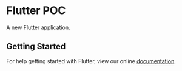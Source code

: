 # Flutter POC

A new Flutter application.

## Getting Started

For help getting started with Flutter, view our online
[documentation](https://flutter.io/).
